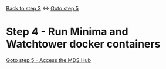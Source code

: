 [Back to step 3](../step3/index.md) <-> [Goto step 5](../step5/index.md)

# Step 4 - Run Minima and Watchtower docker containers

[Goto step 5 - Access the MDS Hub](../step5/index.md)